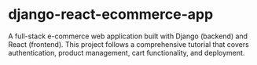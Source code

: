 # django-react-ecommerce-app
A full-stack e-commerce web application built with Django (backend) and React (frontend). This project follows a comprehensive tutorial that covers authentication, product management, cart functionality, and deployment.
